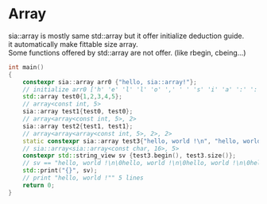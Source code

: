 # Array
 sia::array is mostly same std::array but it offer initialize deduction guide.  
 it automatically make fittable size array.  
 Some functions offered by std::array are not offer. (like rbegin, cbeing...)
```cpp
int main()
{
    constexpr sia::array arr0 {"hello, sia::array!"};
    // initialize arr0 ['h' 'e' 'l' 'l' 'o' ',' ' ' 's' 'i' 'a' ':' ':' 'a' 'r' 'r' 'a' 'y' '!']
    std::array test0{1,2,3,4,5};
    // array<const int, 5>
    sia::array test1{test0, test0};
    // array<array<const int, 5>, 2>
    sia::array test2{test1, test1};
    // array<array<array<const int, 5>, 2>, 2>
    static constexpr sia::array test3{"hello, world !\n", "hello, world !\n", "hello, world !\n", "hello, world !\n", "hello, world !\n"};
    // sia::array<sia::array<const char, 16>, 5>
    constexpr std::string_view sv {test3.begin(), test3.size()};
    // sv == "hello, world !\n\0hello, world !\n\0hello, world !\n\0hello, world !\n\0hello, world !\n\0"
    std::print("{}", sv);
    // print "hello, world !"" 5 lines
    return 0;
}
```